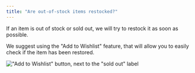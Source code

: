```yaml
---
title: "Are out-of-stock items restocked?"
---
```


If an item is out of stock or sold out, we will try to restock it as soon as possible.

We suggest using the "Add to Wishlist" feature, that will allow you to easily check if the item has been restored.

!["Add to Wishlist" button, next to the "sold out" label](img/wishlist.png)
